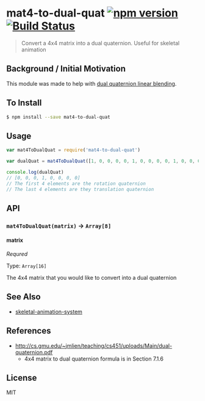 mat4-to-dual-quat [![npm version](https://badge.fury.io/js/mat4-to-dual-quat.svg)](http://badge.fury.io/js/mat4-to-dual-quat) [![Build Status](https://travis-ci.org/chinedufn/mat4-to-dual-quat.svg?branch=master)](https://travis-ci.org/chinedufn/mat4-to-dual-quat)
===============

> Convert a 4x4 matrix into a dual quaternion. Useful for skeletal animation

## Background / Initial Motivation

This module was made to help with [dual quaternion linear blending](https://www.cs.utah.edu/~ladislav/kavan07skinning/kavan07skinning.pdf).

## To Install

```sh
$ npm install --save mat4-to-dual-quat
```

## Usage

```js
var mat4ToDualQuat = require('mat4-to-dual-quat')

var dualQuat = mat4ToDualQuat([1, 0, 0, 0, 0, 1, 0, 0, 0, 0, 1, 0, 0, 0, 0, 1])

console.log(dualQuat)
// [0, 0, 0, 1, 0, 0, 0, 0]
// The first 4 elements are the rotation quaternion
// The last 4 elements are they translation quaternion
```

## API

### `mat4ToDualQuat(matrix)` -> `Array[8]`

#### matrix

*Requred*

Type: `Array[16]`

The 4x4 matrix that you would like to convert into a dual quaternion

## See Also

- [skeletal-animation-system](https://github.com/chinedufn/skeletal-animation-system)

## References

- http://cs.gmu.edu/~jmlien/teaching/cs451/uploads/Main/dual-quaternion.pdf
  - 4x4 matrix to dual quaternion formula is in Section 7.1.6

## License

MIT
